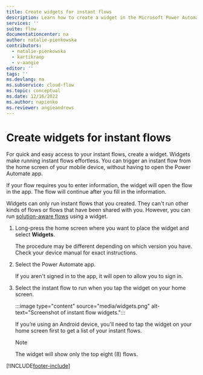 ```yaml
---
title: Create widgets for instant flows
description: Learn how to create a widget in the Microsoft Power Automate mobile app for Android and the Power Automate mobile app for iOS.
services: ''
suite: flow
documentationcenter: na
author: natalie-pienkowska
contributors:
  - natalie-pienkowska
  - kartikraop
  - v-aangie
editor: ''
tags: ''
ms.devlang: na
ms.subservice: cloud-flow
ms.topic: conceptual
ms.date: 12/16/2022
ms.author: napienko
ms.reviewer: angieandrews
---
```


# Create widgets for instant flows

For quick and easy access to your instant flows, create a widget. Widgets make running instant flows effortless. You can trigger an instant flow from the home screen of your mobile device, without having to open the Power Automate app.

If your flow requires you to enter information, the widget will open the flow in the app. The flow will continue after you fill in the information.

Widgets can only run instant flows that you created. They can't run other kinds of flows or flows that have been shared with you. However, you can run [solution-aware flows](../overview-solution-flows.md) using a widget.

1. Long-press the home screen where you want to place the widget and select **Widgets**.

    The procedure may be different depending on which version you have. Check your device manual for exact instructions.

1. Select the Power Automate app.

    If you aren't signed in to the app, it will open to allow you to sign in.

1. Select the instant flow to run when you tap the widget on your home screen.

    :::image type="content" source="media/widgets.png" alt-text="Screenshot of instant flow widgets.":::

    If you’re using an Android device, you'll need to tap the widget on your home screen first to get a list of your instant flows.

    >[!NOTE]
    >
    >The widget will show only the top eight (8) flows.


[!INCLUDE[footer-include](../includes/footer-banner.md)]
